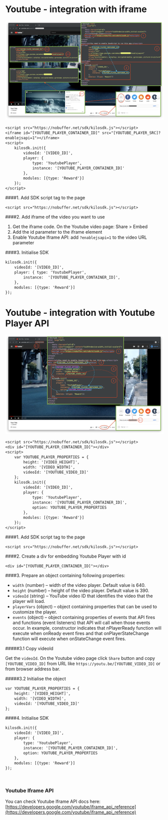 # Youtube - integration with iframe
![image](https://raw.githubusercontent.com/verasitytech/docs/master/integrations/img/youtube_player_integration_with_iframe.png)

    <script src="https://nobuffer.net/sdk/kilosdk.js"></script>
    <iframe id="[YOUTUBE_PLAYER_CONTAINER_ID]" src="[YOUTUBE_PLAYER_SRC]?enablejsapi=1"></iframe>
    <script>
        kilosdk.init({
            videoId: '[VIDEO_ID]',
            player: {
                type: 'YoutubePlayer',
                instance: '[YOUTUBE_PLAYER_CONTAINER_ID]'
            },
            modules: [{type: 'Reward'}]
        });
    </script>

####1. Add SDK script tag to the page

    <script src="https://nobuffer.net/sdk/kilosdk.js"></script>

####2. Add iframe of the video you want to use

1. Get the iframe code. On the Youtube video page: Share > Embed
2. Add the id parameter to the iframe element
3. Enable Youtube Iframe API: add `?enablejsapi=1` to the video URL parameter

####3. Initialise SDK

    kilosdk.init({
        videoId: '[VIDEO_ID]',
        player: { type: 'YoutubePlayer',
            instance:  '[YOUTUBE_PLAYER_CONTAINER_ID]',
        },
        modules: [{type: 'Reward'}]
    });

# Youtube - integration with Youtube Player API
![image](https://raw.githubusercontent.com/verasitytech/docs/master/integrations/img/youtube_player_integration_with_player_api_result.png)

    <script src="https://nobuffer.net/sdk/kilosdk.js"></script>
    <div id="[YOUTUBE_PLAYER_CONTAINER_ID]"></div>
    <script>
        var YOUTUBE_PLAYER_PROPERTIES = {
            height: '[VIDEO_HEIGHT]',
            width: '[VIDEO_WIDTH]',
            videoId: '[YOUTUBE_VIDEO_ID]'
        };
        kilosdk.init({
            videoId: '[VIDEO_ID]',
            player: {
                type: 'YoutubePlayer',
                instance: '[YOUTUBE_PLAYER_CONTAINER_ID]',
                option: YOUTUBE_PLAYER_PROPERTIES
            },
            modules: [{type: 'Reward'}]
        });
    </script>

####1. Add SDK script tag to the page

    <script src="https://nobuffer.net/sdk/kilosdk.js"></script>

####2. Create a div for embedding Youtube Player with id

    <div id="[YOUTUBE_PLAYER_CONTAINER_ID]"></div>

####3. Prepare an object containing following properties:
               
- `width` (number) – width of the video player. Default value is 640.
- `height` (number) – height of the video player. Default value is 390.
- `videoId` (string) – YouTube video ID that identifies the video that the player will load.
- `playerVars` (object) – object containing properties that can be used to customize the player.
- `events` (object) – object containing properties of events that API fires and functions (event listeners) that API will call when those events occur. In example, constructor indicates that nPlayerReady function will execute when onReady event fires and that onPlayerStateChange function will execute when onStateChange event fires.

#####3.1 Copy videoId

Get the `videoId`. On the Youtube video page click `Share` button and copy `[YOUTUBE_VIDEO_ID]` from URL like `https://youtu.be/[YOUTUBE_VIDEO_ID]` or from browser address bar.

#####3.2 Initialise the object

    var YOUTUBE_PLAYER_PROPERTIES = {
        height: '[VIDEO_HEIGHT]',
        width: '[VIDEO_WIDTH]',
        videoId: '[YOUTUBE_VIDEO_ID]'
    };

####4. Initialise SDK

    kilosdk.init({
        videoId: '[VIDEO_ID]',
        player: {
            type: 'YoutubePlayer',
            instance: '[YOUTUBE_PLAYER_CONTAINER_ID]',
            option: YOUTUBE_PLAYER_PROPERTIES
        },
        modules: [{type: 'Reward'}]
    });

<br>

### Youtube Iframe API

You can check Youtube Iframe API docs here: [https://developers.google.com/youtube/iframe_api_reference](https://developers.google.com/youtube/iframe_api_reference)
